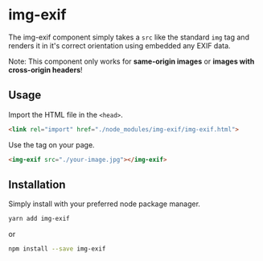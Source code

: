 # img-exif

The img-exif component simply takes a `src` like the standard `img` tag and renders it in it's correct orientation using embedded any EXIF data.

Note: This component only works for **same-origin images** or **images with cross-origin headers**!

## Usage

Import the HTML file in the `<head>`.
```html
<link rel="import" href="./node_modules/img-exif/img-exif.html">
```

Use the tag on your page.
```html
<img-exif src="./your-image.jpg"></img-exif>
```

## Installation

Simply install with your preferred node package manager.

```bash
yarn add img-exif
```

or

```bash
npm install --save img-exif
```
